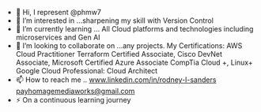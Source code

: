 - 👋 Hi, I represent @phmw7
- 👀 I’m interested in ...sharpening my skill with Version Control
- 🌱 I’m currently learning ... All Cloud platforms and technologies including microservices and Gen AI
- 💞️ I’m looking to collaborate on ...any projects. My Certifications: AWS  Cloud Practitioner Terraform Certified Associate, Cisco DevNet Associate,       Microsoft Certified Azure Associate CompTia Cloud +, Linux+ Google Cloud Professional: Cloud Architect
- 📫 How to reach me .. www.linkedin.com/in/rodney-l-sanders payhomagemediaworks@gmail.com
- ⚡ On a continuous learning journey

<!---
phmw7/phmw7 is a ✨ special ✨ repository because its `README.md` (this file) appears on your GitHub profile.
You can click the Preview link to take a look at your changes.
--->
